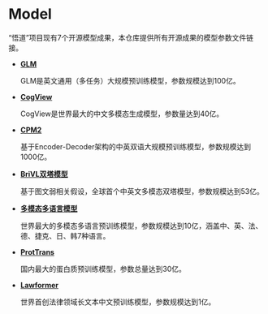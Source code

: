 # Model
“悟道”项目现有7个开源模型成果，本仓库提供所有开源成果的模型参数文件链接。

* **[GLM]()**

  GLM是英文通用（多任务）大规模预训练模型，参数规模达到100亿。

* **[CogView]()**

  CogView是世界最大的中文多模态生成模型，参数量达到40亿。

  
* **[CPM2](https://github.com/TsinghuaAI/CPM)**

  基于Encoder-Decoder架构的中英双语大规模预训练模型，参数规模达到1000亿。
  
* **[BriVL双塔模型]()**

  基于图文弱相关假设，全球首个中英文多模态双塔模型，参数规模达到53亿。
  
* **[多模态多语言模型]()**

  世界最大的多模态多语言预训练模型，参数规模达到10亿，涵盖中、英、法、德、捷克、日、韩7种语言。
  
* **[ProtTrans]()**

  国内最大的蛋白质预训练模型，参数总量达到30亿。

* **[Lawformer]()**

  世界首创法律领域长文本中文预训练模型，参数规模达到1亿。
  
